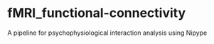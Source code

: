 # fMRI_functional-connectivity
A pipeline for psychophysiological interaction analysis using Nipype
